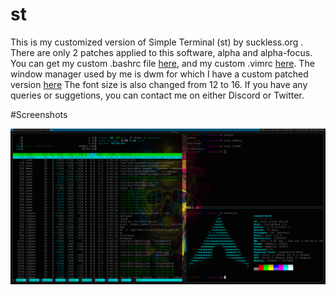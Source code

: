 # st

This is my customized version of Simple Terminal (st) by suckless.org . There are only 2 patches applied to this software, alpha and alpha-focus.
You can get my custom .bashrc file [here](https://gist.github.com/Cipher7/3a22688aec923237637c2c08dc417f3a), 
and my custom .vimrc [here](https://gist.github.com/Cipher7/9b27a13089ddf3a48b087f83e8f3f28d). The window manager used by me is dwm for which I have a custom
patched version [here](https://github.com/Cipher7/dwm/)
The font size is also changed from 12 to 16. If you have any queries or suggetions, you can contact me on either Discord or Twitter.

#Screenshots

![Fullscreen](images/fullscreen-st.png)
